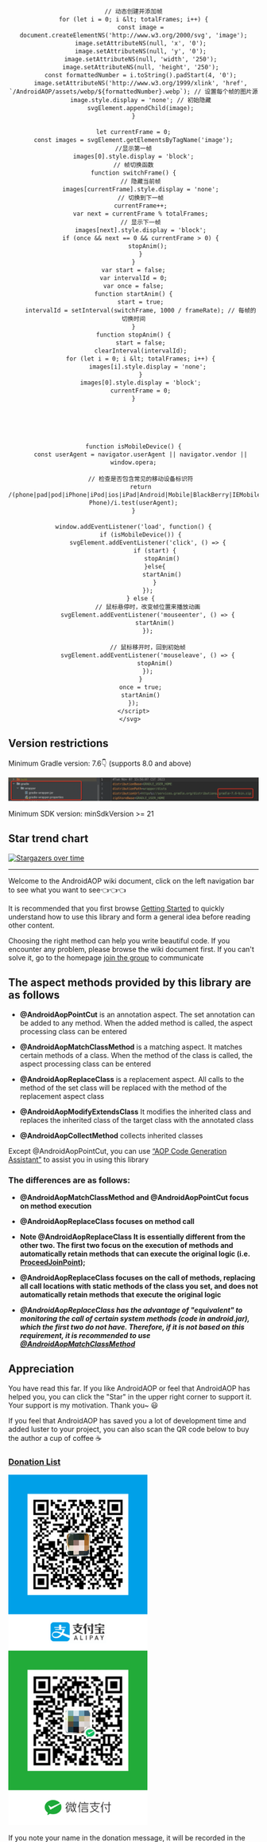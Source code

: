 
<div style="text-align: center;">
    <svg width="250" height="250" xmlns="http://www.w3.org/2000/svg" id="svgAnimation">
    <script>
    const totalFrames = 316; // 总帧数
    const frameRate = 30;    // 帧率 (每秒帧数)
    const svgElement = document.getElementById('svgAnimation');

    // 动态创建并添加帧
    for (let i = 0; i &lt; totalFrames; i++) {
        const image = document.createElementNS('http://www.w3.org/2000/svg', 'image');
        image.setAttributeNS(null, 'x', '0');
        image.setAttributeNS(null, 'y', '0');
        image.setAttributeNS(null, 'width', '250');
        image.setAttributeNS(null, 'height', '250');
        const formattedNumber = i.toString().padStart(4, '0');
        image.setAttributeNS('http://www.w3.org/1999/xlink', 'href', `/AndroidAOP/assets/webp/${formattedNumber}.webp`); // 设置每个帧的图片源
        image.style.display = 'none'; // 初始隐藏
        svgElement.appendChild(image);
    }

    let currentFrame = 0;
    const images = svgElement.getElementsByTagName('image');
    //显示第一帧
    images[0].style.display = 'block';
    // 帧切换函数
    function switchFrame() {
        // 隐藏当前帧
        images[currentFrame].style.display = 'none';
        // 切换到下一帧
        currentFrame++;
        var next = currentFrame % totalFrames;
        // 显示下一帧
        images[next].style.display = 'block';
        if (once && next == 0 && currentFrame > 0) {
            stopAnim();
        }
    }
    var start = false;
    var intervalId = 0;
    var once = false;
    function startAnim() {
        start = true;
        intervalId = setInterval(switchFrame, 1000 / frameRate); // 每帧的切换时间
    }
    function stopAnim() {
        start = false;
        clearInterval(intervalId);
        for (let i = 0; i &lt; totalFrames; i++) {
            images[i].style.display = 'none';
        }
        images[0].style.display = 'block';
        currentFrame = 0;
    }





    function isMobileDevice() {
        const userAgent = navigator.userAgent || navigator.vendor || window.opera;

        // 检查是否包含常见的移动设备标识符
        return /(phone|pad|pod|iPhone|iPod|ios|iPad|Android|Mobile|BlackBerry|IEMobile|MQQBrowser|JUC|Fennec|wOSBrowser|BrowserNG|WebOS|Symbian|Windows Phone)/i.test(userAgent);
    }

    window.addEventListener('load', function() {
        if (isMobileDevice()) {
            svgElement.addEventListener('click', () => {
                if (start) {
                    stopAnim()
                }else{
                    startAnim()
                }
            });
        } else {
            // 鼠标悬停时，改变帧位置来播放动画
            svgElement.addEventListener('mouseenter', () => {
                startAnim()
            });
    
            // 鼠标移开时，回到初始帧
            svgElement.addEventListener('mouseleave', () => {
                stopAnim()
            });
        }
        once = true;
        startAnim()
    });
    </script>
    </svg>  
</div>

## Version restrictions

Minimum Gradle version: 7.6👇 (supports 8.0 and above)

<img src="screenshot/gradle_version.png" alt="show" />

Minimum SDK version: minSdkVersion >= 21

## Star trend chart

[![Stargazers over time](https://starchart.cc/FlyJingFish/AndroidAOP.svg?variant=adaptive)](https://starchart.cc/FlyJingFish/AndroidAOP)

---

Welcome to the AndroidAOP wiki document, click on the left navigation bar to see what you want to see👈👈👈

It is recommended that you first browse [Getting Started](/AndroidAOP/getting_started/#custom-aspects) to quickly understand how to use this library and form a general idea before reading other content.

Choosing the right method can help you write beautiful code. If you encounter any problem, please browse the wiki document first. If you can't solve it, go to the homepage [join the group](#contact-information) to communicate

## The aspect methods provided by this library are as follows

- **@AndroidAopPointCut** is an annotation aspect. The set annotation can be added to any method. When the added method is called, the aspect processing class can be entered

- **@AndroidAopMatchClassMethod** is a matching aspect. It matches certain methods of a class. When the method of the class is called, the aspect processing class can be entered

- **@AndroidAopReplaceClass** is a replacement aspect. All calls to the method of the set class will be replaced with the method of the replacement aspect class

- **@AndroidAopModifyExtendsClass** It modifies the inherited class and replaces the inherited class of the target class with the annotated class
- **@AndroidAopCollectMethod** collects inherited classes

Except @AndroidAopPointCut, you can use [“AOP Code Generation Assistant”](https://flyjingfish.github.io/AndroidAOP/AOP_Helper/) to assist you in using this library

### The differences are as follows:
- **@AndroidAopMatchClassMethod and @AndroidAopPointCut focus on method execution**

- **@AndroidAopReplaceClass focuses on method call**

- **Note @AndroidAopReplaceClass It is essentially different from the other two. The first two focus on the execution of methods and automatically retain methods that can execute the original logic (i.e. [ProceedJoinPoint](https://flyjingfish.github.io/AndroidAOP/ProceedJoinPoint/));**

- **@AndroidAopReplaceClass focuses on the call of methods, replacing all call locations with static methods of the class you set, and does not automatically retain methods that execute the original logic**

- **_@AndroidAopReplaceClass has the advantage of "equivalent" to monitoring the call of certain system methods (code in android.jar), which the first two do not have. Therefore, if it is not based on this requirement, it is recommended to use [@AndroidAopMatchClassMethod](https://flyjingfish.github.io/AndroidAOP/AndroidAopMatchClassMethod/)_**


## Appreciation

You have read this far. If you like AndroidAOP or feel that AndroidAOP has helped you, you can click the "Star" in the upper right corner to support it. Your support is my motivation. Thank you~ 😃

If you feel that AndroidAOP has saved you a lot of development time and added luster to your project, you can also scan the QR code below to buy the author a cup of coffee ☕

### [Donation List](/AndroidAOP/zh/give_list)

<div>
<img src="screenshot/IMG_4075.PNG" width="280" height="350">
<img src="screenshot/IMG_4076.JPG" width="280" height="350">
</div>

If you note your name in the donation message, it will be recorded in the list~ If you are also a github open source author, you can leave the github project address or personal homepage address when donating, and the link will be added to the list

## Contact information

* If you have any questions, you can join the group to discuss [Click here to join QQ group: 641697838](https://qm.qq.com/cgi-bin/qm/qr?k=w2qDbv_5bpLl0lO0qjXxijl3JHCQgtXx&jump_from=webapi&authKey=Q6/YB+7q9BvOGbYv1qXZGAZLigsfwaBxDC8kz03/5Pwy7018XunUcHoC11kVLqCb)

<img src="screenshot/qq.png" width="220"/>
